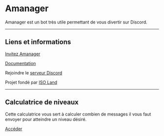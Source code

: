 # Amanager

Amanager est un bot très utile permettant de vous divertir sur Discord.

___

## Liens et informations

[Invitez Amanager](https://isoland.xyz/amanager)

[Documentation](https://github.com/Margana314/Amanager/wiki)

Rejoindre le [serveur Discord](https://isoland.xyz/discord)

Projet fondé par [ISO Land](https://margana314.github.io)

___

## Calculatrice de niveaux

Cette calculatrice vous sert à calculer combien de messages il vous faut envoyer pour atteindre un niveau désiré.

[Accéder](https://github.com/Margana314/Amanager-Level-Calc)
